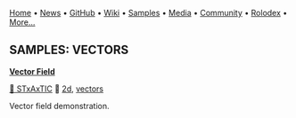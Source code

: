[Home](https://qb64.com) • [News](../news.md) • [GitHub](../github.md) • [Wiki](../wiki.md) • [Samples](../samples.md) • [Media](../media.md) • [Community](../community.md) • [Rolodex](../rolodex.md) • [More...](../more.md)

## SAMPLES: VECTORS

**[Vector Field](vector-field/index.md)**

[🐝 STxAxTIC](stxaxtic.md) 🔗 [2d](2d.md), [vectors](vectors.md)

Vector field demonstration.
